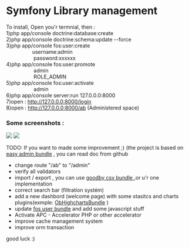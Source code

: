 <h1>Symfony Library management </h1>


To install, Open you'r termnial, then : </br>
1)php app/console doctrine:database:create</br>
2)php app/console doctrine:schema:update --force</br>
3)php app/console fos:user:create </br>
	&nbsp;&nbsp;&nbsp;&nbsp;&nbsp;&nbsp;&nbsp;&nbsp;&nbsp;&nbsp;&nbsp;&nbsp;&nbsp;&nbsp;&nbsp;&nbsp;&nbsp;&nbsp;username:admin</br>
	&nbsp;&nbsp;&nbsp;&nbsp;&nbsp;&nbsp;&nbsp;&nbsp;&nbsp;&nbsp;&nbsp;&nbsp;&nbsp;&nbsp;&nbsp;&nbsp;&nbsp;&nbsp;	password:xxxxxx</br>
4)php app/console fos:user:promote	</br>
&nbsp;&nbsp;&nbsp;&nbsp;&nbsp;&nbsp;&nbsp;&nbsp;&nbsp;&nbsp;&nbsp;&nbsp;&nbsp;&nbsp;&nbsp;&nbsp;&nbsp;&nbsp;		admin</br>
&nbsp;&nbsp;&nbsp;&nbsp;&nbsp;&nbsp;&nbsp;&nbsp;&nbsp;&nbsp;&nbsp;&nbsp;&nbsp;&nbsp;&nbsp;&nbsp;&nbsp;&nbsp;		ROLE_ADMIN</br>
5)php app/console fos:user:activate</br>
&nbsp;&nbsp;&nbsp;&nbsp;&nbsp;&nbsp;&nbsp;&nbsp;&nbsp;&nbsp;&nbsp;&nbsp;&nbsp;&nbsp;&nbsp;&nbsp;&nbsp;&nbsp;		admin</br>
6)php app/console server:run 127.0.0.0:8000</br>
7)open : http://127.0.0.0:8000/login</br>
8)open : http://127.0.0.0:8000/ab (Administered space)</br>
 <h3>Some screenshots : </h3>
 <img src="http://i.imgur.com/VwhCSsE.png"/>
 <img src="http://i.imgur.com/GhosroI.png" />

TODO: If you want to made some improvement ;) (the project is based on <a href="https://github.com/javiereguiluz/EasyAdminBundle"> easy admin bundle</a> , you can read doc from github</br>


- change route "/ab" to "/admin"
- verify all validators
- import / export , you can use <a href="https://github.com/goodby/csv" > goodby csv bundle </a> ,or u'r one implementation
- correct search bar (filtration systém)
- add a new dashbord (welcome page) with some stasitcs and charts plugins(exmple: <a href="https://github.com/marcaube/ObHighchartsBundle" >ObHighchartsBundle</a> )
- update <a href="https://github.com/FriendsOfSymfony/FOSUserBundle" >fos user bundle</a> and add some javascript stuff
- Activate APC - Accelerator PHP or other accelerator
- improve cache management system
- improve orm transaction

good luck :)
 
 
